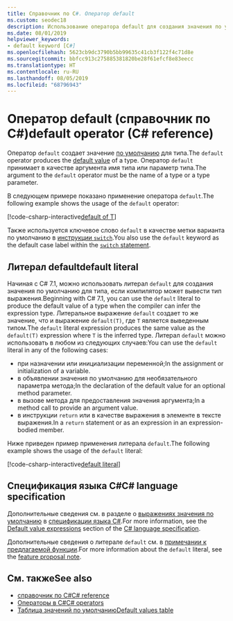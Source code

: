 ```yaml
---
title: Справочник по C#. Оператор default
ms.custom: seodec18
description: Использование оператора default для создания значения по умолчанию для типа
ms.date: 08/01/2019
helpviewer_keywords:
- default keyword [C#]
ms.openlocfilehash: 5623cb9dc3790b5bb99635c41cb3f122f4c71d8e
ms.sourcegitcommit: bbfcc913c275885381820be28f61efcf8e83eecc
ms.translationtype: HT
ms.contentlocale: ru-RU
ms.lasthandoff: 08/05/2019
ms.locfileid: "68796943"
---
```

# <a name="default-operator-c-reference"></a><span data-ttu-id="b6079-103">Оператор default (справочник по C#)</span><span class="sxs-lookup"><span data-stu-id="b6079-103">default operator (C# reference)</span></span>

<span data-ttu-id="b6079-104">Оператор `default` создает значение [по умолчанию](../keywords/default-values-table.md) для типа.</span><span class="sxs-lookup"><span data-stu-id="b6079-104">The `default` operator produces the [default value](../keywords/default-values-table.md) of a type.</span></span> <span data-ttu-id="b6079-105">Оператор `default` принимает в качестве аргумента имя типа или параметр типа.</span><span class="sxs-lookup"><span data-stu-id="b6079-105">The argument to the `default` operator must be the name of a type or a type parameter.</span></span>

<span data-ttu-id="b6079-106">В следующем примере показано применение оператора `default`.</span><span class="sxs-lookup"><span data-stu-id="b6079-106">The following example shows the usage of the `default` operator:</span></span>

[!code-csharp-interactive[default of T](~/samples/csharp/language-reference/operators/DefaultOperator.cs#WithOperand)]

<span data-ttu-id="b6079-107">Также используется ключевое слово `default` в качестве метки варианта по умолчанию в [инструкции `switch`](../keywords/switch.md).</span><span class="sxs-lookup"><span data-stu-id="b6079-107">You also use the `default` keyword as the default case label within the [`switch` statement](../keywords/switch.md).</span></span>

## <a name="default-literal"></a><span data-ttu-id="b6079-108">Литерал default</span><span class="sxs-lookup"><span data-stu-id="b6079-108">default literal</span></span>

<span data-ttu-id="b6079-109">Начиная с C# 7.1, можно использовать литерал `default` для создания значения по умолчанию для типа, если компилятор может вывести тип выражения.</span><span class="sxs-lookup"><span data-stu-id="b6079-109">Beginning with C# 7.1, you can use the `default` literal to produce the default value of a type when the compiler can infer the expression type.</span></span> <span data-ttu-id="b6079-110">Литеральное выражение `default` создает то же значение, что и выражение `default(T)`, где `T` является выведенным типом.</span><span class="sxs-lookup"><span data-stu-id="b6079-110">The `default` literal expression produces the same value as the `default(T)` expression where `T` is the inferred type.</span></span> <span data-ttu-id="b6079-111">Литерал `default` можно использовать в любом из следующих случаев:</span><span class="sxs-lookup"><span data-stu-id="b6079-111">You can use the `default` literal in any of the following cases:</span></span>

- <span data-ttu-id="b6079-112">при назначении или инициализации переменной;</span><span class="sxs-lookup"><span data-stu-id="b6079-112">In the assignment or initialization of a variable.</span></span>
- <span data-ttu-id="b6079-113">в объявлении значения по умолчанию для необязательного параметра метода;</span><span class="sxs-lookup"><span data-stu-id="b6079-113">In the declaration of the default value for an optional method parameter.</span></span>
- <span data-ttu-id="b6079-114">в вызове метода для предоставления значения аргумента;</span><span class="sxs-lookup"><span data-stu-id="b6079-114">In a method call to provide an argument value.</span></span>
- <span data-ttu-id="b6079-115">в инструкции `return` или в качестве выражения в элементе в тексте выражения.</span><span class="sxs-lookup"><span data-stu-id="b6079-115">In a `return` statement or as an expression in an expression-bodied member.</span></span>

<span data-ttu-id="b6079-116">Ниже приведен пример применения литерала `default`.</span><span class="sxs-lookup"><span data-stu-id="b6079-116">The following example shows the usage of the `default` literal:</span></span>

[!code-csharp-interactive[default literal](~/samples/csharp/language-reference/operators/DefaultOperator.cs#DefaultLiteral)]

## <a name="c-language-specification"></a><span data-ttu-id="b6079-117">Спецификация языка C#</span><span class="sxs-lookup"><span data-stu-id="b6079-117">C# language specification</span></span>

<span data-ttu-id="b6079-118">Дополнительные сведения см. в разделе о [выражениях значения по умолчанию](~/_csharplang/spec/expressions.md#default-value-expressions) в [спецификации языка C#](~/_csharplang/spec/introduction.md).</span><span class="sxs-lookup"><span data-stu-id="b6079-118">For more information, see the [Default value expressions](~/_csharplang/spec/expressions.md#default-value-expressions) section of the [C# language specification](~/_csharplang/spec/introduction.md).</span></span>

<span data-ttu-id="b6079-119">Дополнительные сведения о литерале `default` см. в [примечании к предлагаемой функции](~/_csharplang/proposals/csharp-7.1/target-typed-default.md).</span><span class="sxs-lookup"><span data-stu-id="b6079-119">For more information about the `default` literal, see the [feature proposal note](~/_csharplang/proposals/csharp-7.1/target-typed-default.md).</span></span>

## <a name="see-also"></a><span data-ttu-id="b6079-120">См. также</span><span class="sxs-lookup"><span data-stu-id="b6079-120">See also</span></span>

- [<span data-ttu-id="b6079-121">справочник по C#</span><span class="sxs-lookup"><span data-stu-id="b6079-121">C# reference</span></span>](../index.md)
- [<span data-ttu-id="b6079-122">Операторы в C#</span><span class="sxs-lookup"><span data-stu-id="b6079-122">C# operators</span></span>](index.md)
- [<span data-ttu-id="b6079-123">Таблица значений по умолчанию</span><span class="sxs-lookup"><span data-stu-id="b6079-123">Default values table</span></span>](../keywords/default-values-table.md)
